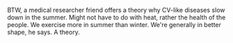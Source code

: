 BTW, a medical researcher friend offers a theory why CV-like diseases slow down in the summer. Might not have to do with heat, rather the health of the people. We exercise more in summer than winter. We're generally in better shape, he says. A theory.
